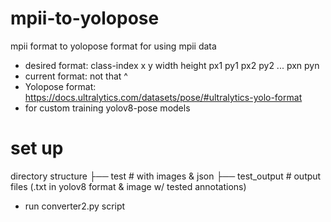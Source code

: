 # mpii-to-yolopose
mpii format to yolopose format for using mpii data 
- desired format: class-index x y width height px1 py1 px2 py2 ... pxn pyn
- current format: not that ^ 
- Yolopose format: https://docs.ultralytics.com/datasets/pose/#ultralytics-yolo-format
- for custom training yolov8-pose models

# set up
directory structure
├── test                    # with images & json
├── test_output             # output files (.txt in yolov8 format & image w/ tested annotations)

- run converter2.py script 
